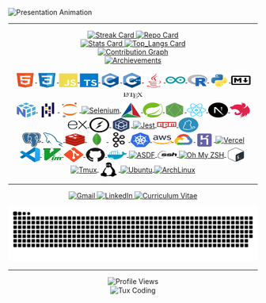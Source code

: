 ![Presentation Animation](https://readme-typing-svg.herokuapp.com/?color=008C00&size=20&center=true&vCenter=true&width=1000&lines=Bem+vindos!+Welcome!;Back-End+Developer+here!;Coding...)

---

<div align="center">

  <div align="center">
    <a href="https://AlvaroDavi5.github.io/pages/portfolio/">
    <img alt="Streak Card" height="120em" src="https://github-readme-streak-stats.herokuapp.com/?user=AlvaroDavi5&theme=gotham">
    <img alt="Repo Card" height="120em" src="https://github-readme-stats.vercel.app/api/pin/?username=AlvaroDavi5&show_icons=true&show_owner=true&border_radius=10&theme=gotham&repo=AlvaroDavi5"/>
  </div>

  <div align="center">
    <a href="https://AlvaroDavi5.github.io/pages/portfolio/">
    <img alt="Stats Card" height="180em" src="https://github-readme-stats.vercel.app/api?username=AlvaroDavi5&show_icons=true&border_radius=8&theme=gotham&include_all_commits=true&count_private=true"/>
    <img alt="Top_Langs Card" height="180em" src="https://github-readme-stats.vercel.app/api/top-langs/?username=AlvaroDavi5&layout=compact&langs_count=20&border_radius=8&theme=gotham"/>
  </div>

  <div align="center">
    <a href="https://AlvaroDavi5.github.io/pages/portfolio/">
    <img alt="Contribution Graph" height="180em" src="https://github-readme-activity-graph.cyclic.app/graph?username=AlvaroDavi5&border_radius=8&theme=gotham&bg_color=0c1014&color=599cab&line=2aa889&point=09d659&area=true&hide_border=false&count_private=true"/>
  </div>

  <div align="center">
    <a href="https://AlvaroDavi5.github.io/pages/portfolio/">
    <img alt="Archievements" height="auto" width="auto" src="https://github-profile-trophy.vercel.app/?username=AlvaroDavi5&theme=discord&no-frame=false&no-bg=false&margin-w=2&row=10&column=5"/>
  </div>

<div style="display: inline_block"><br>

  <a href="https://developer.mozilla.org/docs/Web/HTML">
    <img align="center" alt="HTML" height="30" width="40" src="https://raw.githubusercontent.com/devicons/devicon/master/icons/html5/html5-original.svg">
  </a>
  <a href="https://developer.mozilla.org/docs/Web/CSS">
    <img align="center" alt="CSS" height="30" width="40" src="https://raw.githubusercontent.com/devicons/devicon/master/icons/css3/css3-original.svg">
  </a>
  <a href="https://developer.mozilla.org/docs/Web/JavaScript">
    <img align="center" alt="JavaScript" height="28" width="38" src="https://raw.githubusercontent.com/devicons/devicon/master/icons/javascript/javascript-plain.svg">
  </a>
  <a href="https://www.typescriptlang.org/">
    <img align="center" alt="TypeScript" height="28" width="38" src="https://raw.githubusercontent.com/devicons/devicon/master/icons/typescript/typescript-plain.svg">
  </a>
  <a href="https://devdocs.io/c/">
    <img align="center" alt="C" height="30" width="40" src="https://raw.githubusercontent.com/devicons/devicon/master/icons/c/c-original.svg">
  </a>
  <a href="https://devdocs.io/cpp/">
    <img align="center" alt="C++" height="30" width="40" src="https://raw.githubusercontent.com/devicons/devicon/master/icons/cplusplus/cplusplus-original.svg">
  </a>
  <a href="https://www.java.com/">
    <img align="center" alt="Java" height="30" width="40" src="https://github.com/devicons/devicon/blob/master/icons/java/java-plain.svg">
  </a>
  <a href="https://www.arduino.cc/">
    <img align="center" alt="Arduino" height="30" width="40" src="https://raw.githubusercontent.com/devicons/devicon/master/icons/arduino/arduino-original.svg">
  </a>
  <a href="https://www.r-project.org">
    <img align="center" alt="R" height="30" width="40" src="https://github.com/devicons/devicon/blob/master/icons/r/r-original.svg">
  </a>
  <a href="https://www.python.org/">
    <img align="center" alt="Python" height="30" width="40" src="https://raw.githubusercontent.com/devicons/devicon/master/icons/python/python-original.svg">
  </a>
  <a href="https://www.markdownguide.org/getting-started/">
    <img align="center" alt="Markdown" height="30" width="40" src="https://raw.githubusercontent.com/devicons/devicon/master/icons/markdown/markdown-original.svg">
  </a>
  <a href="https://www.latex-project.org/">
    <img align="center" alt="LaTeX" height="30" width="40" src="https://raw.githubusercontent.com/devicons/devicon/master/icons/latex/latex-original.svg">
  </a>
  <br>

  <a href="https://numpy.org/">
    <img align="center" alt="Numpy" height="30" width="40" src="https://raw.githubusercontent.com/devicons/devicon/master/icons/numpy/numpy-original.svg">
  </a>
  <a href="https://pandas.pydata.org/">
    <img align="center" alt="Pandas" height="30" width="40" src="https://raw.githubusercontent.com/devicons/devicon/master/icons/pandas/pandas-original.svg">
  </a>
  <a href="https://jupyter.org/">
    <img align="center" alt="Jupyter" height="30" width="40" src="https://raw.githubusercontent.com/devicons/devicon/master/icons/jupyter/jupyter-original.svg">
  </a>
  <a href="https://selenium-python.readthedocs.io/">
    <img align="center" alt="Selenium" height="26" width="26" src="https://seeklogo.com/images/S/selenium-logo-A1B53CEFB0-seeklogo.com.png">
  </a>
  <a href="https://cmake.org/">
    <img align="center" alt="CMake" height="30" width="40" src="https://raw.githubusercontent.com/devicons/devicon/master/icons/cmake/cmake-original.svg">
  </a>
  <!--
  <a href="https://www.opengl.org/">
    <img align="center" alt="OpenGL" height="30" width="40" src="https://raw.githubusercontent.com/devicons/devicon/master/icons/opengl/opengl-plain.svg">
  </a>
  -->
  <a href="https://spring.io/guides">
    <img align="center" alt="SpringFramework" height="30" width="40" src="https://raw.githubusercontent.com/devicons/devicon/master/icons/spring/spring-original.svg">
  </a>
  <!--
  <a href="https://deno.land/">
    <img align="center" alt="DenoJS" height="30" width="40" src="https://raw.githubusercontent.com/devicons/devicon/master/icons/denojs/denojs-original.svg">
  </a>
  -->
  <a href="https://nodejs.org/en/">
    <img align="center" alt="NodeJS" height="30" width="40" src="https://raw.githubusercontent.com/devicons/devicon/master/icons/nodejs/nodejs-plain.svg">
  </a>
  <a href="https://reactjs.org/">
    <img align="center" alt="ReactJS" height="30" width="40" src="https://raw.githubusercontent.com/devicons/devicon/master/icons/react/react-original.svg">
  </a>
  <a href="https://nextjs.org/">
    <img align="center" alt="NextJS" height="30" width="40" src="https://raw.githubusercontent.com/devicons/devicon/master/icons/nextjs/nextjs-original.svg">
  </a>
  <a href="https://docs.nestjs.com/">
    <img align="center" alt="NestJS" height="30" width="40" src="https://raw.githubusercontent.com/devicons/devicon/master/icons/nestjs/nestjs-original.svg">
  </a>
  <a href="https://expressjs.com/">
    <img align="center" alt="ExpressJS" height="30" width="40" src="https://raw.githubusercontent.com/devicons/devicon/master/icons/express/express-original.svg">
  </a>
  <a href="https://socket.io">
    <img align="center" alt="SocketIO" height="30" width="40" src="https://raw.githubusercontent.com/devicons/devicon/master/icons/socketio/socketio-original.svg">
  </a>
  <a href="https://sequelize.org/master/">
    <img align="center" alt="Sequelize" height="30" width="40" src="https://raw.githubusercontent.com/devicons/devicon/master/icons/sequelize/sequelize-plain.svg">
  </a>
  <a href="https://jestjs.io/">
    <img align="center" alt="Jest" height="28" width="28" src="https://seeklogo.com/images/J/jest-logo-F9901EBBF7-seeklogo.com.png">
  </a>
  <a href="https://www.npmjs.com/">
    <img align="center" alt="NPM" height="30" width="40" src="https://raw.githubusercontent.com/devicons/devicon/master/icons/npm/npm-original-wordmark.svg">
  </a>
  <a href="https://yarnpkg.com/">
    <img align="center" alt="Yarn" height="30" width="40" src="https://raw.githubusercontent.com/devicons/devicon/master/icons/yarn/yarn-original.svg">
  </a>
  <br>

  <a href="https://www.postgresql.org/">
    <img align="center" alt="PostgreSQL" height="30" width="40" src="https://raw.githubusercontent.com/devicons/devicon/master/icons/postgresql/postgresql-original.svg">
  </a>
  <a href="https://www.mysql.com/">
    <img align="center" alt="MySQL" height="30" width="40" src="https://raw.githubusercontent.com/devicons/devicon/master/icons/mysql/mysql-original.svg">
  </a>
  <a href="https://redis.io/">
    <img align="center" alt="Redis" height="30" width="40" src="https://raw.githubusercontent.com/devicons/devicon/master/icons/redis/redis-original.svg">
  </a>
  <a href="https://www.mongodb.com/">
    <img align="center" alt="MongoDB" height="30" width="40" src="https://raw.githubusercontent.com/devicons/devicon/master/icons/mongodb/mongodb-original.svg">
  </a>
  <a href="https://kafka.apache.org/">
    <img align="center" alt="Kafka" height="30" width="40" src="https://raw.githubusercontent.com/devicons/devicon/master/icons/apachekafka/apachekafka-original.svg">
  </a>
  <a href="https://kubernetes.io/">
    <img align="center" alt="Kubernetes" height="30" width="40" src="https://raw.githubusercontent.com/devicons/devicon/master/icons/kubernetes/kubernetes-plain.svg">
  </a>
  <a href="https://aws.amazon.com/">
    <img align="center" alt="AWS" height="30" width="40" src="https://raw.githubusercontent.com/devicons/devicon/master/icons/amazonwebservices/amazonwebservices-original-wordmark.svg">
  </a>
  <a href="https://cloud.google.com/products">
    <img align="center" alt="Google Cloud" height="30" width="40" src="https://raw.githubusercontent.com/devicons/devicon/master/icons/googlecloud/googlecloud-original.svg">
  </a>
  <a href="https://www.heroku.com/">
    <img align="center" alt="Heroku" height="27" width="37" src="https://raw.githubusercontent.com/devicons/devicon/master/icons/heroku/heroku-plain.svg">
  </a>
  <a href="https://vercel.com/">
    <img align="center" alt="Vercel" height="30" width="30" src="https://pipedream.com/s.v0/app_1xohRm/logo/orig">
  </a>
  <!--
  <a href="https://firebase.google.com/">
    <img align="center" alt="Firebase" height="30" width="40" src="https://raw.githubusercontent.com/devicons/devicon/master/icons/firebase/firebase-plain.svg">
  </a>
  -->
  <br>

  <a href="https://code.visualstudio.com/">
    <img align="center" alt="VSCode" height="30" width="40" src="https://raw.githubusercontent.com/devicons/devicon/master/icons/vscode/vscode-original.svg">
  </a>
  <a href="https://www.vim.org/">
    <img align="center" alt="VIM" height="30" width="40" src="https://raw.githubusercontent.com/devicons/devicon/master/icons/vim/vim-plain.svg">
  </a>
  <!--
  <a href="https://www.gimp.org/">
    <img align="center" alt="Gimp" height="30" width="40" src="https://raw.githubusercontent.com/devicons/devicon/master/icons/gimp/gimp-plain.svg">
  </a>
  -->
  <!--
  <a href="https://inkscape.org/">
    <img align="center" alt="Inkscape" height="30" width="40" src="https://raw.githubusercontent.com/devicons/devicon/master/icons/inkscape/inkscape-plain.svg">
  </a>
  -->
  <!--
  <a href="https://www.blender.org/">
    <img align="center" alt="Blender" height="30" width="40" src="https://raw.githubusercontent.com/devicons/devicon/master/icons/blender/blender-original.svg>
  </a>
  -->
  <!--
  <a href="https://unity.com/">
    <img align="center" alt="Unity" height="30" width="40" src="https://raw.githubusercontent.com/devicons/devicon/master/icons/unity/unity-original.svg">
  </a>
  -->
  <a href="https://git-scm.com/">
    <img align="center" alt="Git" height="30" width="40" src="https://raw.githubusercontent.com/devicons/devicon/master/icons/git/git-original.svg">
  </a>
  <a href="https://github.com/">
  <img align="center" alt="GitHub" height="30" width="40" src="https://raw.githubusercontent.com/devicons/devicon/master/icons/github/github-original.svg">
  </a>
  <a href="https://www.docker.com/">
    <img align="center" alt="Docker" height="30" width="40" src="https://raw.githubusercontent.com/devicons/devicon/master/icons/docker/docker-plain.svg">
  </a>
  <a href="https://asdf-vm.com/">
    <img align="center" alt="ASDF" height="30" width="30" src="https://static.thenounproject.com/png/39108-200.png">
  </a>
  <a href="https://www.openssh.com/manual.html">
    <img align="center" alt="SSH" height="30" width="40" src="https://raw.githubusercontent.com/devicons/devicon/master/icons/ssh/ssh-original-wordmark.svg">
  </a>
  <a href="https://ohmyz.sh/">
    <img align="center" alt="Oh My ZSH" height="30" width="40" src="https://raw.githubusercontent.com/iquintero/bullet-train-oh-my-zsh-theme/master/img/icon.svg">
  </a>
  <a href="https://www.gnu.org/software/bash/">
    <img align="center" alt="Bash" height="30" width="40" src="https://raw.githubusercontent.com/devicons/devicon/master/icons/bash/bash-original.svg">
  </a>
  <a href="https://github.com/tmux/tmux/wiki">
    <img align="center" alt="Tmux" height="27" width="27" src="https://seeklogo.com/images/T/tmux-logo-E71523388A-seeklogo.com.png">
  </a>
  <a href="https://www.kernel.org/">
    <img align="center" alt="Linux" height="30" width="40" src="https://raw.githubusercontent.com/devicons/devicon/master/icons/linux/linux-plain.svg">
  </a>
  <a href="https://ubuntu.com/">
    <img align="center" alt="Ubuntu" height="30" width="40" src="https://upload.wikimedia.org/wikipedia/commons/9/9e/UbuntuCoF.svg">
  </a>
  <a href="https://archlinux.org">
    <img align="center" alt="ArchLinux" height="30" width="30" src="https://cdn0.iconfinder.com/data/icons/flat-round-system/512/archlinux-512.png">
  </a>
  <!--
  <a href="https://www.atlassian.com/software/jira">
    <img align="center" alt="Jira" height="30" width="40" src="https://raw.githubusercontent.com/devicons/devicon/master/icons/jira/jira-original.svg">
  </a>
  -->
  <!--
  <a href="https://trello.com">
    <img align="center" alt="Trello" height="30" width="40" src="https://raw.githubusercontent.com/devicons/devicon/master/icons/trello/trello-plain.svg">
  </a>
  -->
  <br>
</div>

  ---

<div>
  <a href="mailto: alvaro.davisa@gmail.com">
    <img alt="Gmail" src="https://img.shields.io/badge/-Gmail-%23333?style=for-the-badge&logo=gmail&logoColor=white" target="_blank">
  </a>
  <a href="https://www.linkedin.com/in/alvaro-davi/" target="_blank">
    <img alt="LinkedIn" src="https://img.shields.io/badge/-LinkedIn-%230077B5?style=for-the-badge&logo=linkedin&logoColor=white" target="_blank">
  </a>
  <a href="https://drive.google.com/file/d/1dcYonafspY1OKwCt9Tp6gtl5OlJuchMN/view?usp=sharing" target="_blank">
    <img alt="Curriculum Vitae" height="30" width="30" src="https://cdn-icons-png.flaticon.com/512/1672/1672211.png" target="_blank">
  </a>

  ![Snake Animation](https://github.com/AlvaroDavi5/AlvaroDavi5/blob/output/github-contribution-grid-snake-dark.svg)

</div>

  ___

  ![Profile Views](https://komarev.com/ghpvc/?username=AlvaroDavi5&color=27967c&style=flat&label=Profile+Views)
  <br>
  <img align="center" alt="Tux Coding" height="100px" width="100px" src="https://1.bp.blogspot.com/--SpiFL8s8LI/XNHTUSpFQ0I/AAAAAAAAS80/E7VOY9KRLiAALhHw20izR7kBj-YMNYMIQCLcBGAs/s1600/tenor.gif">

</div>

